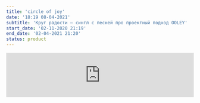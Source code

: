 ```yaml
---
title: 'circle of joy'
date: '18:19 08-04-2021'
subtitle: 'Круг радости — сингл с песней про проектный подход OOLEY'
start_date: '02-11-2020 21:19'
end_date: '02-04-2021 21:20'
status: product
---
```


<iframe style="border: 0; width: 100%; height: 120px;" src="https://bandcamp.com/EmbeddedPlayer/album=1151967928/size=large/bgcol=ffffff/linkcol=0687f5/tracklist=false/artwork=none/transparent=true/" seamless><a href="https://tsoop.bandcamp.com/album/circle-of-joy">circle of joy by tsoop</a></iframe>